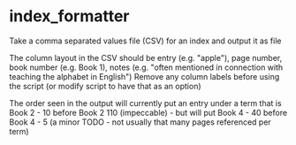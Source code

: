 # index_formatter
Take a comma separated values file (CSV) for an index and output it as file

The column layout in the CSV should be entry (e.g. "apple"), page number, book number (e.g. Book 1), notes (e.g. "often mentioned in connection with teaching the alphabet in English")
Remove any column labels before using the script (or modify script to have that as an option)

The order seen in the output will currently put an entry under a term that is Book 2 - 10 before Book 2 110 (impeccable) - but will put Book 4 - 40 before Book 4 - 5 (a minor TODO - not usually that many pages referenced per term)


